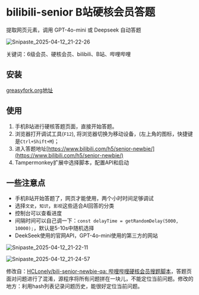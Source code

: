 # bilibili-senior B站硬核会员答题

提取网页元素，调用 GPT-4o-mini 或 Deepseek 自动答题

![Snipaste_2025-04-12_21-22-26](https://github.com/user-attachments/assets/f93b42a0-0acb-4e53-9256-015445ba8a19)

关键词：6级会员、硬核会员、bilibili、B站、哔哩哔哩

## 安装

[greasyfork.org地址](https://greasyfork.org/fr/scripts/532626-b%E7%AB%99%E7%A1%AC%E6%A0%B8ai%E7%AD%94%E9%A2%98)

## 使用

1.  手机B站进行硬核答题页面，直接开始答题。
2.  浏览器打开调试工具(`F12`), 将浏览器切换为移动设备，(左上角的图标，快捷键是`Ctrl+Shift+M`)；
4.  进入答题地址[https://www.bilibili.com/h5/senior-newbie/](https://www.bilibili.com/h5/senior-newbie/)
5.  Tampermonkey扩展中选择脚本，配置API和启动

## 一些注意点

- 手机B站开始答题了，网页才能使用，两个小时时间足够调试
- 选择`文史`，`知识`，`影视`这些适合AI回答的分类
- 控制台可以查看进度
- 间隔时间可以自己调一下：`const delayTime = getRandomDelay(5000, 10000);`，默认是5-10s中随机选择
- DeekSeek使用的官网API，GPT-4o-mini使用的第三方的网站

![Snipaste_2025-04-12_21-22-11](https://github.com/user-attachments/assets/2e12fb6b-2e94-44da-ab8b-15fcfa67c032)

![Snipaste_2025-04-12_21-24-57](https://github.com/user-attachments/assets/1155de6d-6233-4b7c-8c3f-45d8078cee98)


修改自：[HCLonely/bili-senior-newbie-qa: 哔哩哔哩硬核会员搜题脚本](https://github.com/HCLonely/bili-senior-newbie-qa?tab=readme-ov-file)，答题页面对问题进行了混淆，源程序将所有问题拼在一块儿，不能定位当前问题。修改的地方：利用hash列表记录问题历史，能很好定位当前问题。


